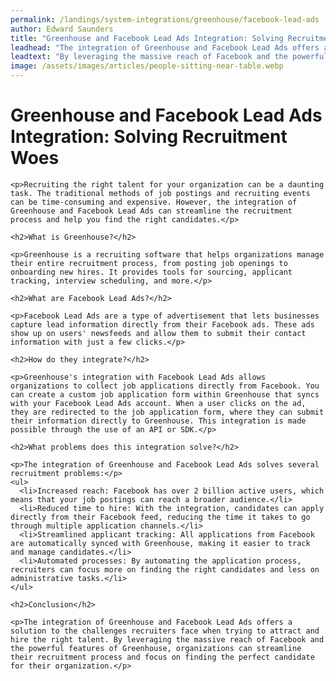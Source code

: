```yaml
---
permalink: /landings/system-integrations/greenhouse/facebook-lead-ads
author: Edward Saunders
title: "Greenhouse and Facebook Lead Ads Integration: Solving Recruitment Woes"
leadhead: "The integration of Greenhouse and Facebook Lead Ads offers a solution to the challenges recruiters face when trying to attract and hire the right talent"
leadtext: "By leveraging the massive reach of Facebook and the powerful features of Greenhouse, organizations can streamline their recruitment process and focus on finding the perfect candidate for their organization."
image: /assets/images/articles/people-sitting-near-table.webp
---
```

<div class="arttext">    <h1>Greenhouse and Facebook Lead Ads Integration: Solving Recruitment Woes</h1>
    
    <p>Recruiting the right talent for your organization can be a daunting task. The traditional methods of job postings and recruiting events can be time-consuming and expensive. However, the integration of Greenhouse and Facebook Lead Ads can streamline the recruitment process and help you find the right candidates.</p>
    
    <h2>What is Greenhouse?</h2>
    
    <p>Greenhouse is a recruiting software that helps organizations manage their entire recruitment process, from posting job openings to onboarding new hires. It provides tools for sourcing, applicant tracking, interview scheduling, and more.</p>
    
    <h2>What are Facebook Lead Ads?</h2>
    
    <p>Facebook Lead Ads are a type of advertisement that lets businesses capture lead information directly from their Facebook ads. These ads show up on users' newsfeeds and allow them to submit their contact information with just a few clicks.</p>
    
    <h2>How do they integrate?</h2>
    
    <p>Greenhouse's integration with Facebook Lead Ads allows organizations to collect job applications directly from Facebook. You can create a custom job application form within Greenhouse that syncs with your Facebook Lead Ads account. When a user clicks on the ad, they are redirected to the job application form, where they can submit their information directly to Greenhouse. This integration is made possible through the use of an API or SDK.</p>
    
    <h2>What problems does this integration solve?</h2>
    
    <p>The integration of Greenhouse and Facebook Lead Ads solves several recruitment problems:</p>
    <ul>
      <li>Increased reach: Facebook has over 2 billion active users, which means that your job postings can reach a broader audience.</li>
      <li>Reduced time to hire: With the integration, candidates can apply directly from their Facebook feed, reducing the time it takes to go through multiple application channels.</li>
      <li>Streamlined applicant tracking: All applications from Facebook are automatically synced with Greenhouse, making it easier to track and manage candidates.</li>
      <li>Automated processes: By automating the application process, recruiters can focus more on finding the right candidates and less on administrative tasks.</li>
    </ul>
    
    <h2>Conclusion</h2>
    
    <p>The integration of Greenhouse and Facebook Lead Ads offers a solution to the challenges recruiters face when trying to attract and hire the right talent. By leveraging the massive reach of Facebook and the powerful features of Greenhouse, organizations can streamline their recruitment process and focus on finding the perfect candidate for their organization.</p>
    
</div>